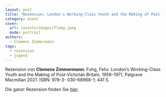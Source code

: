 ```yaml
---
layout: post
title: "Rezension: London's Working-Class Youth and the Making of Post-Victorian Britain, 1958-1971"
category: event
cover:
  url: /assets/images/fluhg.jpeg
  mode: portrait
authors:
  - Clemens Zimmermann
tags:
  - rezension
  - jugend
---
```


Rezension von **Clemens Zimmermann**: Fuhg, Felix: London’s Working-Class Youth and the Making of Post-Victorian Britain, 1958–1971, Palgrave Macmillan 2021. ISBN: 978-3-
030-68968-1; 441 S.

<!-- more -->

Die ganzr Rezension finden Sie [hier](.../assets/pdf/fluhg.pdf).
   
